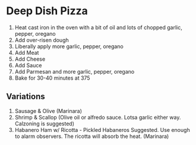
# Deep Dish Pizza 

1. Heat cast iron in the oven with a bit of oil and lots of chopped garlic, pepper, oregano
2. Add over-risen dough
2. Liberally apply more garlic, pepper, oregano
3. Add Meat
4. Add Cheese
5. Add Sauce
6. Add Parmesan and more garlic, pepper, oregano
7. Bake for 30-40 minutes at 375


## Variations

1. Sausage & Olive (Marinara)
2. Shrimp & Scallop (Olive oil or alfredo sauce. Lotsa garlic either way. Calzoning is suggested)
3. Habanero Ham w/ Ricotta - Pickled Habaneros Suggested. Use enough to alarm observers. The ricotta will absorb the heat. (Marinara)
